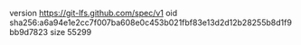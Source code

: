 version https://git-lfs.github.com/spec/v1
oid sha256:a6a94e1e2cc7f007ba608e0c453b021fbf83e13d2d12b28255b8d1f9bb9d7823
size 55299
